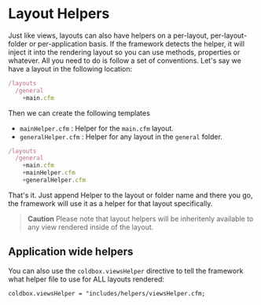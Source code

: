 # Layout Helpers

Just like views, layouts can also have helpers on a per-layout, per-layout-folder or per-application basis. If the framework detects the helper, it will inject it into the rendering layout so you can use methods, properties or whatever. All you need to do is follow a set of conventions. Let's say we have a layout in the following location:

```javascript
/layouts
  /general
    +main.cfm
```

Then we can create the following templates

* `mainHelper.cfm` : Helper for the `main.cfm` layout.
* `generalHelper.cfm` : Helper for any layout in the `general` folder.

```javascript
/layouts
  /general
    +main.cfm
    +mainHelper.cfm
    +generalHelper.cfm
```

That's it. Just append Helper to the layout or folder name and there you go, the framework will use it as a helper for that layout specifically.

> **Caution** Please note that layout helpers will be inheritenly available to any view rendered inside of the layout.

## Application wide helpers

You can also use the `coldbox.viewsHelper` directive to tell the framework what helper file to use for ALL layouts rendered:

```
coldbox.viewsHelper = "includes/helpers/viewsHelper.cfm;
```
